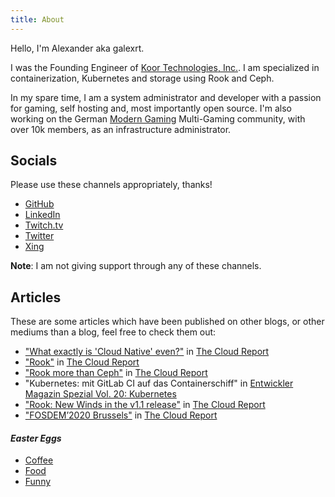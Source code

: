 ```yaml
---
title: About
---
```


Hello, I'm Alexander aka galexrt.

I was the Founding Engineer of [Koor Technologies, Inc.](https://koor.tech/).
I am specialized in containerization, Kubernetes and storage using Rook and Ceph.

In my spare time, I am a system administrator and developer with a passion for gaming, self hosting and, most importantly open source.
I'm also working on the German [Modern Gaming](https://modern-gaming.net/) Multi-Gaming community, with over 10k members, as an infrastructure administrator.

## Socials

Please use these channels appropriately, thanks!

- [GitHub](https://github.com/galexrt)
- [LinkedIn](https://www.linkedin.com/in/alexander-trost/)
- [Twitch.tv](https://twitch.tv/galexrt)
- [Twitter](https://twitter.com/galexrt)
- [Xing](https://www.xing.com/profile/Alexander_Trost18/cv)

**Note**: I am not giving support through any of these channels.

## Articles

These are some articles which have been published on other blogs, or other mediums than a blog, feel free to check them out:

- ["What exactly is 'Cloud Native' even?"](http://the-report.cloud/what-exactly-is-cloud-native-even) in [The Cloud Report](http://the-report.cloud/)
- ["Rook"](http://the-report.cloud/rook) in [The Cloud Report](http://the-report.cloud/)
- ["Rook more than Ceph"](http://the-report.cloud/rook-more-than-ceph) in [The Cloud Report](http://the-report.cloud/)
- "Kubernetes: mit GitLab CI auf das Containerschiff" in [Entwickler Magazin Spezial Vol. 20: Kubernetes](https://entwickler.de/entwickler-magazin/entwickler-magazin-spezial-vol-20-kubernetes-579891257.html)
- ["Rook: New Winds in the v1.1 release"](http://the-report.cloud/rook-new-winds-in-the-v1-1-release) in [The Cloud Report](http://the-report.cloud/)
- ["FOSDEM’2020 Brussels"](http://the-report.cloud/fosdem2020-brussels) in [The Cloud Report](http://the-report.cloud/)

#### _Easter Eggs_

- [Coffee](/coffee)
- [Food](/food)
- [Funny](/funny)
